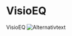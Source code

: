 VisioEQ
=======

VisioEQ
![Alternativtext](Bild-URL "http://www.psdgraphics.com/file/music-equalizer.jpg")